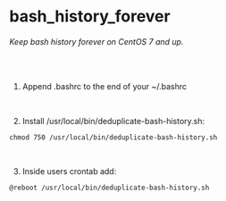 # bash_history_forever
###### Keep bash history forever on CentOS 7 and up.
<br />

1. Append .bashrc to the end of your ~/.bashrc
<br />

2. Install /usr/local/bin/deduplicate-bash-history.sh: 
<pre><code>chmod 750 /usr/local/bin/deduplicate-bash-history.sh</code></pre>
<br />

3. Inside users crontab add:
<pre><code>@reboot /usr/local/bin/deduplicate-bash-history.sh</code></pre>
<br />
